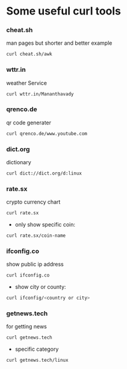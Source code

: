 # Some useful curl tools
 ### **cheat.sh**
man pages but shorter and better example<br>

```bash
curl cheat.sh/awk
```

 ### **wttr.in**
weather Service<br>

```bash
curl wttr.in/Mananthavady
```

 ### **qrenco.de**
qr code generater<br>

```bash
curl qrenco.de/www.youtube.com
```

 ### **dict.org**
dictionary<br>

```bash
curl dict://dict.org/d:linux
```

 ### **rate.sx**
crypto currency chart<br>

```bash
curl rate.sx
```

- only show specific coin:


```bash
curl rate.sx/coin-name
```

 ### **ifconfig.co**
 show public ip address<br>

 ```bash
curl ifconfig.co
 ```
- show city or county:
```bash
curl ifconfig/<country or city> 
```
 
 ### **getnews.tech**
 for getting news<br>

 ```bash
curl getnews.tech
 ```
 - specific category
 ```bash 
curl getnews.tech/linux
 ```


